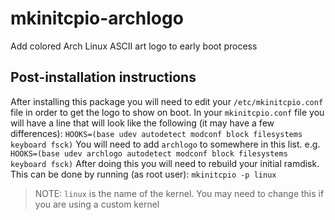 mkinitcpio-archlogo
===================

Add colored Arch Linux ASCII art logo to early boot process

## Post-installation instructions
After installing this package you will need to edit your `/etc/mkinitcpio.conf` file in order to get the logo to show on boot.
In your `mkinitcpio.conf` file you will have a line that will look like the following (it may have a few differences):
``
HOOKS=(base udev autodetect modconf block filesystems keyboard fsck)
``
You will need to add `archlogo` to somewhere in this list. e.g.
``
HOOKS=(base udev archlogo autodetect modconf block filesystems keyboard fsck)
``
After doing this you will need to rebuild your initial ramdisk. This can be done by running (as root user):
``
mkinitcpio -p linux
``
> NOTE: `linux` is the name of the kernel. You may need to change this if you are using a custom kernel

